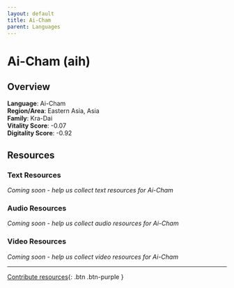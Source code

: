 ```yaml
---
layout: default
title: Ai-Cham
parent: Languages
---
```


# Ai-Cham (aih)

## Overview

**Language**: Ai-Cham  
**Region/Area**: Eastern Asia, Asia  
**Family**: Kra-Dai  
**Vitality Score**: -0.07  
**Digitality Score**: -0.92  

## Resources

### Text Resources
*Coming soon - help us collect text resources for Ai-Cham*

### Audio Resources
*Coming soon - help us collect audio resources for Ai-Cham*

### Video Resources
*Coming soon - help us collect video resources for Ai-Cham*

---

[Contribute resources](https://fairtrain.github.io/){: .btn .btn-purple }
